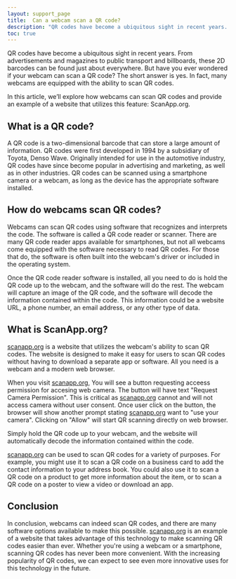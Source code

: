 ```yaml
---
layout: support_page
title:  Can a webcam scan a QR code? 
description: "QR codes have become a ubiquitous sight in recent years. From advertisements and magazines to public transport and billboards, these 2D barcodes can be found just about everywhere. But have you ever wondered if your webcam can scan a QR code? The short answer is yes. In fact, many webcams are equipped with the ability to scan QR codes."
toc: true
---
```

QR codes have become a ubiquitous sight in recent years. From advertisements and magazines to public transport and billboards, these 2D barcodes can be found just about everywhere. But have you ever wondered if your webcam can scan a QR code? The short answer is yes. In fact, many webcams are equipped with the ability to scan QR codes.

In this article, we’ll explore how webcams can scan QR codes and provide an example of a website that utilizes this feature: ScanApp.org.

## What is a QR code?

A QR code is a two-dimensional barcode that can store a large amount of information. QR codes were first developed in 1994 by a subsidiary of Toyota, Denso Wave. Originally intended for use in the automotive industry, QR codes have since become popular in advertising and marketing, as well as in other industries. QR codes can be scanned using a smartphone camera or a webcam, as long as the device has the appropriate software installed.

## How do webcams scan QR codes?

Webcams can scan QR codes using software that recognizes and interprets the code. The software is called a QR code reader or scanner. There are many QR code reader apps available for smartphones, but not all webcams come equipped with the software necessary to read QR codes. For those that do, the software is often built into the webcam's driver or included in the operating system.

Once the QR code reader software is installed, all you need to do is hold the QR code up to the webcam, and the software will do the rest. The webcam will capture an image of the QR code, and the software will decode the information contained within the code. This information could be a website URL, a phone number, an email address, or any other type of data.

## What is ScanApp.org?

[scanapp.org](scanapp.org) is a website that utilizes the webcam's ability to scan QR codes. The website is designed to make it easy for users to scan QR codes without having to download a separate app or software. All you need is a webcam and a modern web browser.

When you visit [scanapp.org](scanapp.org), You will see a button requesting acceess permission for accesing web camera. The button will have text "Request Camera Permission". This is critical as [scanapp.org](scanapp.org) cannot and will not access camera without user consent. Once user click on the button, the browser will show another prompt stating [scanapp.org](scanapp.org) want to "use your camera". Clicking on "Allow" will start QR scanning directly on web browser.


Simply hold the QR code up to your webcam, and the website will automatically decode the information contained within the code.

[scanapp.org](scanapp.org) can be used to scan QR codes for a variety of purposes. For example, you might use it to scan a QR code on a business card to add the contact information to your address book. You could also use it to scan a QR code on a product to get more information about the item, or to scan a QR code on a poster to view a video or download an app.

## Conclusion

In conclusion, webcams can indeed scan QR codes, and there are many software options available to make this possible. [scanapp.org](scanapp.org) is an example of a website that takes advantage of this technology to make scanning QR codes easier than ever. Whether you're using a webcam or a smartphone, scanning QR codes has never been more convenient. With the increasing popularity of QR codes, we can expect to see even more innovative uses for this technology in the future.